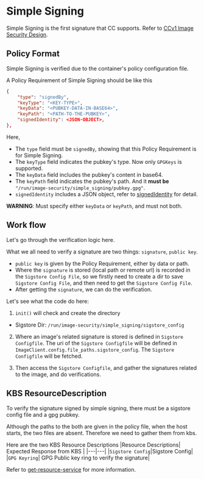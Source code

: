 # Simple Signing

Simple Signing is the first signature that CC supports. Refer to 
[CCv1 Image Security Design](../../../../docs/ccv1_image_security_design.md#image-signing).

## Policy Format

Simple Signing is verified due to the container's policy configuration file.

A Policy Requirement of Simple Signing should be like this

```json
{
    "type": "signedBy",
    "keyType": "<KEY-TYPE>",
    "keyData": "<PUBKEY-DATA-IN-BASE64>",
    "keyPath": "<PATH-TO-THE-PUBKEY>",
    "signedIdentity": <JSON-OBJECT>,
},
```

Here, 
* The `type` field must be `signedBy`, showing that this Policy Requirement
is for Simple Signing.
* The `keyType` field indicates the pubkey's type. Now only `GPGKeys` is supported.
* The `keyData` field includes the pubkey's content in base64.
* The `keyPath` field indicates the pubkey's path. And it **must be** `"/run/image-security/simple_signing/pubkey.gpg"`.
* `signedIdentity` includes a JSON object, refer to [signedIdentity](https://github.com/containers/image/blob/main/docs/containers-policy.json.5.md#signedby) for detail.

**WARNING**: Must specify either `keyData` or `keyPath`, and must not both.

## Work flow

Let's go through the verification logic here.

What we all need to verify a signature are two things:
`signature`, `public key`.

* `public key` is given by the Policy Requirement, either by data
or path.
* Where the `signature` is stored (local path or remote url) is recorded in the `Sigstore Config File`, so we firstly need to create a dir to save `Sigstore Config File`, and then need to get the `Sigstore Config File`.
* After getting the `signature`, we can do the verification.

Let's see what the code do here:

1. `init()` will check and create the directory
* Sigstore Dir: `/run/image-security/simple_signing/sigstore_config`

2. Where an image's related signature is stored is defined in `Sigstore Configfile`. The uri of the `Sigstore Configfile` will be defined in `ImageClient.config.file_paths.sigstore_config`.
The `Sigstore Configfile` will be fetched.

3. Then access the `Sigstore Configfile`, and gather the signatures related to the image, and
do verifications.

## KBS ResourceDescription

To verify the signature signed by simple signing, there must be a
sigstore config file and a gpg pubkey.

Although the paths to the both are given in the policy file, when
the host starts, the two files are absent. Therefore we need to
gather them from kbs. 

Here are the two KBS Resource Descriptions
|Resource Descriptions| Expected Response from KBS |
|---|---|
|`Sigstore Config`|Sigstore Config|
|`GPG Keyring`| GPG Public key ring to verify the signature|

Refer to [get-resource-service](https://github.com/confidential-containers/image-rs/blob/main/docs/ccv1_image_security_design.md#get-resource-service)
for more information.
